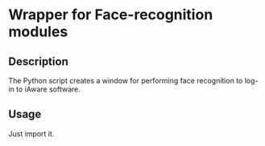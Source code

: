 # Wrapper for Face-recognition modules

## Description
The Python script creates a window for performing face recognition to log-in to iAware software.

## Usage
Just import it.


